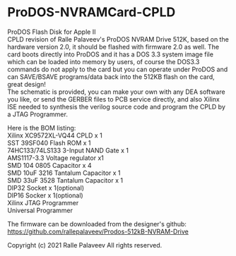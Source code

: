 # ProDOS-NVRAMCard-CPLD
ProDOS Flash Disk for Apple II  
CPLD revision of Ralle Palaveev's ProDOS NVRAM Drive 512K, based on the hardware version 2.0, it should be flashed with firmware 2.0 as well. The card boots directly into ProDOS and it has a DOS 3.3 system image file which can be loaded into memory by users, of course the DOS3.3 commands do not apply to the card but you can operate under ProDOS and can SAVE/BSAVE programs/data back into the 512KB flash on the card, great design!  
The schematic is provided, you can make your own with any DEA software you like, or send the GERBER files to PCB service directly, and also Xilinx ISE needed to synthesis the verilog source code and program the CPLD by a JTAG Programmer.

Here is the BOM listing:  
Xilinx XC9572XL-VQ44 CPLD x 1  
SST 39SF040 Flash ROM x 1  
74HC133/74LS133 3-Input NAND Gate x 1  
AMS1117-3.3 Voltage regulator x1  
SMD 104 0805 Capacitor x 4  
SMD 10uF 3216 Tantalum Capacitor x 1  
SMD 33uF 3528 Tantalum Capacitor x 1  
DIP32 Socket x 1(optional)  
DIP16 Socker x 1(optional)  
Xilinx JTAG Programmer  
Universal Programmer  

The firmware can be downloaded from the designer's github:  
https://github.com/rallepalaveev/Prodos-512kB-NVRAM-Drive

Copyright (c) 2021 Ralle Palaveev All rights reserved.
